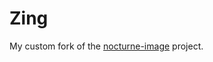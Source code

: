 # Zing

My custom fork of the [nocturne-image](https://github.com/brandonsaldan/nocturne-image) project.